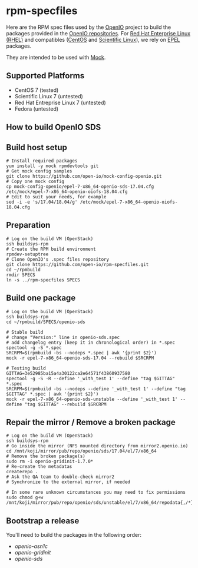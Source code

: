 rpm-specfiles
=======

Here are the RPM spec files used by the [OpenIO](http://openio.io) project to build the packages provided in the [OpenIO repositories](http://mirror.openio.io).
For [Red Hat Enterprise Linux (RHEL)](https://www.redhat.com/en/technologies/linux-platforms/enterprise-linux) and compatibles ([CentOS](https://www.centos.org) and [Scientific Linux](https://www.scientificlinux.org)), we rely on [EPEL](https://fedoraproject.org/wiki/EPEL) packages.

They are intended to be used with [Mock](https://fedoraproject.org/wiki/Mock).

Supported Platforms
--------

* CentOS 7 (tested)
* Scientific Linux 7 (untested)
* Red Hat Entreprise Linux 7 (untested)
* Fedora (untested)

How to build OpenIO SDS
--------

Build host setup
--------

    # Install required packages
    yum install -y mock rpmdevtools git
    # Get mock config samples
    git clone https://github.com/open-io/mock-config-openio.git
    # Copy one mock config
    cp mock-config-openio/epel-7-x86_64-openio-sds-17.04.cfg /etc/mock/epel-7-x86_64-openio-oiofs-18.04.cfg
    # Edit to suit your needs, for example
    sed -i -e 's/17.04/18.04/g' /etc/mock/epel-7-x86_64-openio-oiofs-18.04.cfg

Preparation
--------

    # Log on the build VM (OpenStack)
    ssh buildsys-rpm
    # Create the RPM build environment
    rpmdev-setuptree
    # Clone OpenIO's .spec files repository
    git clone https://github.com/open-io/rpm-specfiles.git
    cd ~/rpmbuild
    rmdir SPECS
    ln -s ../rpm-specfiles SPECS

Build one package
--------

    # Log on the build VM (OpenStack)
    ssh buildsys-rpm
    cd ~/rpmbuild/SPECS/openio-sds

    # Stable build
    # change "Version:" line in openio-sds.spec
    # add changelog entry (keep it in chronological order) in *.spec
    spectool -g -S *.spec
    SRCRPM=$(rpmbuild -bs --nodeps *.spec | awk '{print $2}')
    mock -r epel-7-x86_64-openio-sds-17.04 --rebuild $SRCRPM

    # Testing build
    GITTAG=3e52985ba15a4a30122ca2e64571f43860937580
    spectool -g -S -R --define '_with_test 1' --define "tag $GITTAG" *.spec
    SRCRPM=$(rpmbuild -bs --nodeps --define '_with_test 1' --define "tag $GITTAG" *.spec | awk '{print $2}')
    mock -r epel-7-x86_64-openio-sds-unstable --define '_with_test 1' --define "tag $GITTAG" --rebuild $SRCRPM

Repair the mirror / Remove a broken package
--------

    # Log on the build VM (OpenStack)
    ssh buildsys-rpm
    # Go inside the mirror (NFS mounted directory from mirror2.openio.io)
    cd /mnt/koji/mirror/pub/repo/openio/sds/17.04/el/7/x86_64
    # Remove the broken package(s)
    sudo rm -i openio-gridinit-1.7.0*
    # Re-create the metadatas
    createrepo .
    # Ask the QA team to double-check mirror2
    # Synchronize to the external mirror, if needed

    # In some rare unknown circumstances you may need to fix permissions
    sudo chmod g+w /mnt/koji/mirror/pub/repo/openio/sds/unstable/el/7/x86_64/repodata{,/*}

Bootstrap a release
--------

You'll need to build the packages in the following order:
* *openio-asn1c*
* *openio-gridinit*
* *openio-sds*

